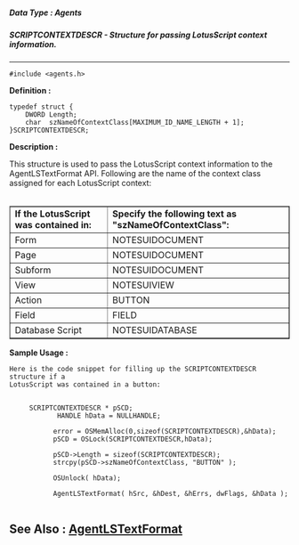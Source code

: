 ##### Data Type : Agents
##### SCRIPTCONTEXTDESCR - Structure for passing LotusScript context information.
---
```
#include <agents.h>
```

**Definition :**
```
typedef struct {
	DWORD Length;
	char  szNameOfContextClass[MAXIMUM_ID_NAME_LENGTH + 1];
}SCRIPTCONTEXTDESCR;
```

**Description :**

This structure is used to pass the LotusScript context information to the AgentLSTextFormat API.  Following are the name of the context class assigned for each LotusScript context:<br>
<br>

<table width="100%" border="1">
<tr valign="top"><td width="35%"><b>If the LotusScript was contained in: </b></td><td width="65%"><b>Specify the following text as &quot;szNameOfContextClass&quot;:</b></td></tr>

<tr valign="top"><td width="35%">Form</td><td width="65%">NOTESUIDOCUMENT</td></tr>

<tr valign="top"><td width="35%">Page</td><td width="65%">NOTESUIDOCUMENT</td></tr>

<tr valign="top"><td width="35%">Subform</td><td width="65%">NOTESUIDOCUMENT</td></tr>

<tr valign="top"><td width="35%">View</td><td width="65%">NOTESUIVIEW</td></tr>

<tr valign="top"><td width="35%">Action</td><td width="65%">BUTTON</td></tr>

<tr valign="top"><td width="35%">Field</td><td width="65%">FIELD</td></tr>

<tr valign="top"><td width="35%">Database Script</td><td width="65%">NOTESUIDATABASE</td></tr>
</table>



**Sample Usage :**
```
Here is the code snippet for filling up the SCRIPTCONTEXTDESCR structure if a 
LotusScript was contained in a button:

    
     SCRIPTCONTEXTDESCR * pSCD;
            HANDLE hData = NULLHANDLE;

           error = OSMemAlloc(0,sizeof(SCRIPTCONTEXTDESCR),&hData);
           pSCD = OSLock(SCRIPTCONTEXTDESCR,hData);

           pSCD->Length = sizeof(SCRIPTCONTEXTDESCR);
           strcpy(pSCD->szNameOfContextClass, "BUTTON" );

           OSUnlock( hData);

           AgentLSTextFormat( hSrc, &hDest, &hErrs, dwFlags, &hData ); 
	
```

**See Also :**
[AgentLSTextFormat](/domino-c-api-docs/reference/Func/AgentLSTextFormat)
---
